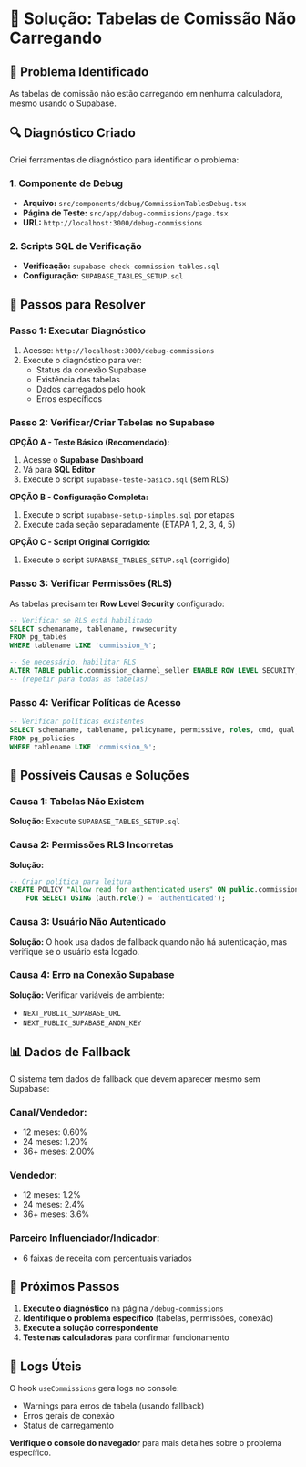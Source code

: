 # 🔧 Solução: Tabelas de Comissão Não Carregando

## 🎯 **Problema Identificado**
As tabelas de comissão não estão carregando em nenhuma calculadora, mesmo usando o Supabase.

## 🔍 **Diagnóstico Criado**
Criei ferramentas de diagnóstico para identificar o problema:

### **1. Componente de Debug**
- **Arquivo:** `src/components/debug/CommissionTablesDebug.tsx`
- **Página de Teste:** `src/app/debug-commissions/page.tsx`
- **URL:** `http://localhost:3000/debug-commissions`

### **2. Scripts SQL de Verificação**
- **Verificação:** `supabase-check-commission-tables.sql`
- **Configuração:** `SUPABASE_TABLES_SETUP.sql`

## 🚀 **Passos para Resolver**

### **Passo 1: Executar Diagnóstico**
1. Acesse: `http://localhost:3000/debug-commissions`
2. Execute o diagnóstico para ver:
   - Status da conexão Supabase
   - Existência das tabelas
   - Dados carregados pelo hook
   - Erros específicos

### **Passo 2: Verificar/Criar Tabelas no Supabase**

**OPÇÃO A - Teste Básico (Recomendado):**
1. Acesse o **Supabase Dashboard**
2. Vá para **SQL Editor**
3. Execute o script `supabase-teste-basico.sql` (sem RLS)

**OPÇÃO B - Configuração Completa:**
1. Execute o script `supabase-setup-simples.sql` por etapas
2. Execute cada seção separadamente (ETAPA 1, 2, 3, 4, 5)

**OPÇÃO C - Script Original Corrigido:**
1. Execute o script `SUPABASE_TABLES_SETUP.sql` (corrigido)

### **Passo 3: Verificar Permissões (RLS)**
As tabelas precisam ter **Row Level Security** configurado:

```sql
-- Verificar se RLS está habilitado
SELECT schemaname, tablename, rowsecurity 
FROM pg_tables 
WHERE tablename LIKE 'commission_%';

-- Se necessário, habilitar RLS
ALTER TABLE public.commission_channel_seller ENABLE ROW LEVEL SECURITY;
-- (repetir para todas as tabelas)
```

### **Passo 4: Verificar Políticas de Acesso**
```sql
-- Verificar políticas existentes
SELECT schemaname, tablename, policyname, permissive, roles, cmd, qual 
FROM pg_policies 
WHERE tablename LIKE 'commission_%';
```

## 🔧 **Possíveis Causas e Soluções**

### **Causa 1: Tabelas Não Existem**
**Solução:** Execute `SUPABASE_TABLES_SETUP.sql`

### **Causa 2: Permissões RLS Incorretas**
**Solução:** 
```sql
-- Criar política para leitura
CREATE POLICY "Allow read for authenticated users" ON public.commission_channel_seller
    FOR SELECT USING (auth.role() = 'authenticated');
```

### **Causa 3: Usuário Não Autenticado**
**Solução:** O hook usa dados de fallback quando não há autenticação, mas verifique se o usuário está logado.

### **Causa 4: Erro na Conexão Supabase**
**Solução:** Verificar variáveis de ambiente:
- `NEXT_PUBLIC_SUPABASE_URL`
- `NEXT_PUBLIC_SUPABASE_ANON_KEY`

## 📊 **Dados de Fallback**
O sistema tem dados de fallback que devem aparecer mesmo sem Supabase:

### **Canal/Vendedor:**
- 12 meses: 0.60%
- 24 meses: 1.20%
- 36+ meses: 2.00%

### **Vendedor:**
- 12 meses: 1.2%
- 24 meses: 2.4%
- 36+ meses: 3.6%

### **Parceiro Influenciador/Indicador:**
- 6 faixas de receita com percentuais variados

## 🎯 **Próximos Passos**

1. **Execute o diagnóstico** na página `/debug-commissions`
2. **Identifique o problema específico** (tabelas, permissões, conexão)
3. **Execute a solução correspondente**
4. **Teste nas calculadoras** para confirmar funcionamento

## 📝 **Logs Úteis**
O hook `useCommissions` gera logs no console:
- Warnings para erros de tabela (usando fallback)
- Erros gerais de conexão
- Status de carregamento

**Verifique o console do navegador** para mais detalhes sobre o problema específico.